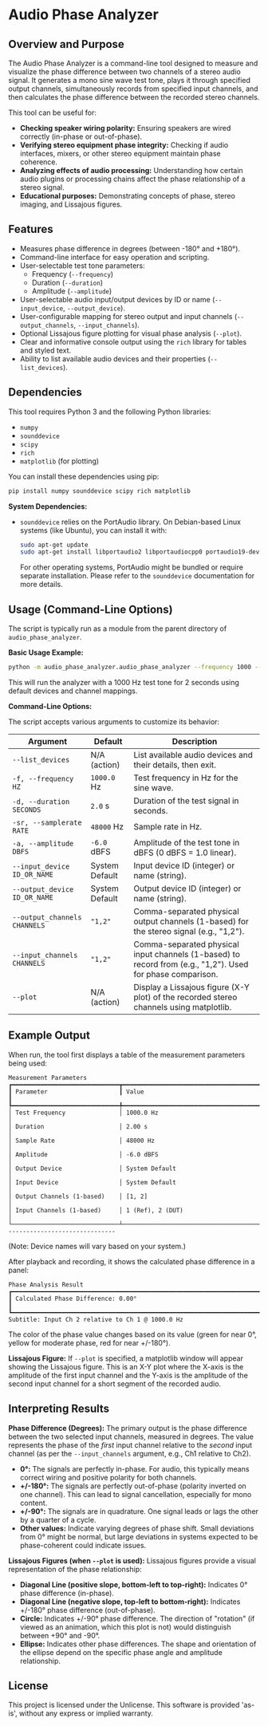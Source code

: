 # Audio Phase Analyzer

## Overview and Purpose

The Audio Phase Analyzer is a command-line tool designed to measure and visualize the phase difference between two channels of a stereo audio signal. It generates a mono sine wave test tone, plays it through specified output channels, simultaneously records from specified input channels, and then calculates the phase difference between the recorded stereo channels.

This tool can be useful for:
- **Checking speaker wiring polarity:** Ensuring speakers are wired correctly (in-phase or out-of-phase).
- **Verifying stereo equipment phase integrity:** Checking if audio interfaces, mixers, or other stereo equipment maintain phase coherence.
- **Analyzing effects of audio processing:** Understanding how certain audio plugins or processing chains affect the phase relationship of a stereo signal.
- **Educational purposes:** Demonstrating concepts of phase, stereo imaging, and Lissajous figures.

## Features

- Measures phase difference in degrees (between -180° and +180°).
- Command-line interface for easy operation and scripting.
- User-selectable test tone parameters:
    - Frequency (`--frequency`)
    - Duration (`--duration`)
    - Amplitude (`--amplitude`)
- User-selectable audio input/output devices by ID or name (`--input_device`, `--output_device`).
- User-configurable mapping for stereo output and input channels (`--output_channels`, `--input_channels`).
- Optional Lissajous figure plotting for visual phase analysis (`--plot`).
- Clear and informative console output using the `rich` library for tables and styled text.
- Ability to list available audio devices and their properties (`--list_devices`).

## Dependencies

This tool requires Python 3 and the following Python libraries:
- `numpy`
- `sounddevice`
- `scipy`
- `rich`
- `matplotlib` (for plotting)

You can install these dependencies using pip:
```bash
pip install numpy sounddevice scipy rich matplotlib
```

**System Dependencies:**
- `sounddevice` relies on the PortAudio library. On Debian-based Linux systems (like Ubuntu), you can install it with:
  ```bash
  sudo apt-get update
  sudo apt-get install libportaudio2 libportaudiocpp0 portaudio19-dev
  ```
  For other operating systems, PortAudio might be bundled or require separate installation. Please refer to the `sounddevice` documentation for more details.

## Usage (Command-Line Options)

The script is typically run as a module from the parent directory of `audio_phase_analyzer`.

**Basic Usage Example:**
```bash
python -m audio_phase_analyzer.audio_phase_analyzer --frequency 1000 --duration 2
```
This will run the analyzer with a 1000 Hz test tone for 2 seconds using default devices and channel mappings.

**Command-Line Options:**

The script accepts various arguments to customize its behavior:

| Argument                      | Default               | Description                                                                                                |
|-------------------------------|-----------------------|------------------------------------------------------------------------------------------------------------|
| `--list_devices`              | N/A (action)          | List available audio devices and their details, then exit.                                                 |
| `-f, --frequency HZ`          | `1000.0` Hz           | Test frequency in Hz for the sine wave.                                                                    |
| `-d, --duration SECONDS`      | `2.0` s               | Duration of the test signal in seconds.                                                                    |
| `-sr, --samplerate RATE`      | `48000` Hz            | Sample rate in Hz.                                                                                         |
| `-a, --amplitude DBFS`        | `-6.0` dBFS           | Amplitude of the test tone in dBFS (0 dBFS = 1.0 linear).                                                  |
| `--input_device ID_OR_NAME`   | System Default        | Input device ID (integer) or name (string).                                                                |
| `--output_device ID_OR_NAME`  | System Default        | Output device ID (integer) or name (string).                                                               |
| `--output_channels CHANNELS`  | `"1,2"`               | Comma-separated physical output channels (1-based) for the stereo signal (e.g., "1,2").                    |
| `--input_channels CHANNELS`   | `"1,2"`               | Comma-separated physical input channels (1-based) to record from (e.g., "1,2"). Used for phase comparison. |
| `--plot`                      | N/A (action)          | Display a Lissajous figure (X-Y plot) of the recorded stereo channels using matplotlib.                      |

## Example Output

When run, the tool first displays a table of the measurement parameters being used:
```
Measurement Parameters
┏━━━━━━━━━━━━━━━━━━━━━━━━━━━━━━┳━━━━━━━━━━━━━━━━━━━━━━━━━━━━━━━━━━━━━━━━━━━━━━━━━━━━━━┓
┃ Parameter                    ┃ Value                                                ┃
┡━━━━━━━━━━━━━━━━━━━━━━━━━━━━━━╇━━━━━━━━━━━━━━━━━━━━━━━━━━━━━━━━━━━━━━━━━━━━━━━━━━━━━━┩
│ Test Frequency               │ 1000.0 Hz                                            │
│ Duration                     │ 2.00 s                                               │
│ Sample Rate                  │ 48000 Hz                                             │
│ Amplitude                    │ -6.0 dBFS                                            │
│ Output Device                │ System Default                                       │
│ Input Device                 │ System Default                                       │
│ Output Channels (1-based)    │ [1, 2]                                               │
│ Input Channels (1-based)     │ 1 (Ref), 2 (DUT)                                     │
└──────────────────────────────┴──────────────────────────────────────────────────────┘
------------------------------
```
(Note: Device names will vary based on your system.)

After playback and recording, it shows the calculated phase difference in a panel:
```
Phase Analysis Result
┏━━━━━━━━━━━━━━━━━━━━━━━━━━━━━━━━━━━━━━━━━━━━━━━━━━━━━━━━━━━━━━━━━━━━━━━━━━━━━━━━━━━━━┓
┃ Calculated Phase Difference: 0.00°                                                  ┃
┗━━━━━━━━━━━━━━━━━━━━━━━━━━━━━━━━━━━━━━━━━━━━━━━━━━━━━━━━━━━━━━━━━━━━━━━━━━━━━━━━━━━━━┛
Subtitle: Input Ch 2 relative to Ch 1 @ 1000.0 Hz
```
The color of the phase value changes based on its value (green for near 0°, yellow for moderate phase, red for near +/-180°).

**Lissajous Figure:**
If `--plot` is specified, a matplotlib window will appear showing the Lissajous figure. This is an X-Y plot where the X-axis is the amplitude of the first input channel and the Y-axis is the amplitude of the second input channel for a short segment of the recorded audio.

## Interpreting Results

**Phase Difference (Degrees):**
The primary output is the phase difference between the two selected input channels, measured in degrees. The value represents the phase of the *first* input channel relative to the *second* input channel (as per the `--input_channels` argument, e.g., Ch1 relative to Ch2).
*   **0°:** The signals are perfectly in-phase. For audio, this typically means correct wiring and positive polarity for both channels.
*   **+/-180°:** The signals are perfectly out-of-phase (polarity inverted on one channel). This can lead to signal cancellation, especially for mono content.
*   **+/-90°:** The signals are in quadrature. One signal leads or lags the other by a quarter of a cycle.
*   **Other values:** Indicate varying degrees of phase shift. Small deviations from 0° might be normal, but large deviations in systems expected to be phase-coherent could indicate issues.

**Lissajous Figures (when `--plot` is used):**
Lissajous figures provide a visual representation of the phase relationship:
*   **Diagonal Line (positive slope, bottom-left to top-right):** Indicates 0° phase difference (in-phase).
*   **Diagonal Line (negative slope, top-left to bottom-right):** Indicates +/-180° phase difference (out-of-phase).
*   **Circle:** Indicates +/-90° phase difference. The direction of "rotation" (if viewed as an animation, which this plot is not) would distinguish between +90° and -90°.
*   **Ellipse:** Indicates other phase differences. The shape and orientation of the ellipse depend on the specific phase angle and amplitude relationship.

## License

This project is licensed under the Unlicense. This software is provided 'as-is', without any express or implied warranty.

